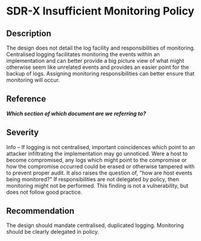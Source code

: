 SDR-X Insufficient Monitoring Policy
====================================

Description
-----------
The design does not detail the log facility and responsibilities of monitoring. Centralised logging facilitates monitoring the events within an implementation and can better provide a big picture view of what might otherwise seem like unrelated events and provides an easier point for the backup of logs. Assigning monitoring responsibilities can better ensure that monitoring will occur.

Reference
---------
***Which section of which document are we referring to?***


Severity
--------
Info – If logging is not centralised, important coincidences which point to an attacker infiltrating the implementation may go unnoticed. Were a host to become compromised, any logs which might point to the compromise or how the compromise occurred could be erased or otherwise tampered with to prevent proper audit. It also raises the question of, "how are host events being monitored?" If responsibilities are not delegated by policy, then monitoring might not be performed. This finding is not a vulnerability, but does not follow good practice.

Recommendation
--------------
The design should mandate centralised, duplicated logging. Monitoring should be clearly delegated in policy.
